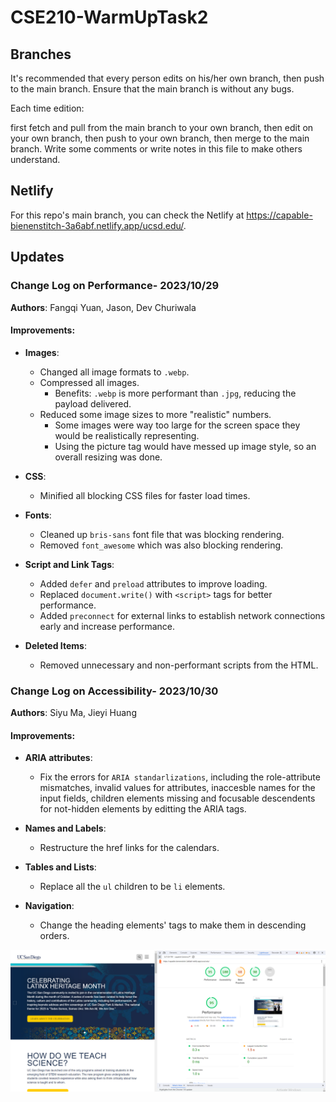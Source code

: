 # CSE210-WarmUpTask2

## Branches
It's recommended that every person edits on his/her own branch, then push to the main branch. Ensure that the main branch is without any bugs.

Each time edition: 

first fetch and pull from the main branch to your own branch, then edit on your own branch, then push to your own branch, then merge to the main branch. Write some comments or write notes in this file to make others understand.

## Netlify
For this repo's main branch, you can check the Netlify at https://capable-bienenstitch-3a6abf.netlify.app/ucsd.edu/.

## Updates

### Change Log on Performance- 2023/10/29
**Authors**: Fangqi Yuan, Jason, Dev Churiwala

#### Improvements:

- **Images**:
  - Changed all image formats to `.webp`.
  - Compressed all images. 
    - Benefits: `.webp` is more performant than `.jpg`, reducing the payload delivered.
  - Reduced some image sizes to more "realistic" numbers.
    - Some images were way too large for the screen space they would be realistically representing.
    - Using the picture tag would have messed up image style, so an overall resizing was done.

- **CSS**:
  - Minified all blocking CSS files for faster load times.

- **Fonts**:
  - Cleaned up `bris-sans` font file that was blocking rendering.
  - Removed `font_awesome` which was also blocking rendering.

- **Script and Link Tags**:
  - Added `defer` and `preload` attributes to improve loading.
  - Replaced `document.write()` with `<script>` tags for better performance.
  - Added `preconnect` for external links to establish network connections early and increase performance.

- **Deleted Items**:
  - Removed unnecessary and non-performant scripts from the HTML.


### Change Log on Accessibility- 2023/10/30
**Authors**: Siyu Ma, Jieyi Huang

#### Improvements:
- **ARIA attributes**:
  - Fix the errors for `ARIA standarlizations`, including the role-attribute mismatches, invalid values for attributes, inaccesble names for the input fields, children elements missing and focusable descendents for not-hidden elements by editting the ARIA tags.

- **Names and Labels**:
  - Restructure the href links for the calendars.

- **Tables and Lists**:
  - Replace all the `ul` children to be `li` elements.

- **Navigation**:
  - Change the heading elements' tags to make them in descending orders.

![Lighthouse Performance](./performance_img/performance.png)

